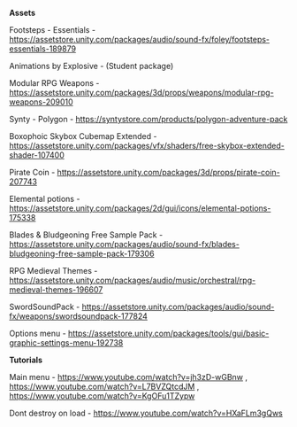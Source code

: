 <b>Assets</b>

Footsteps - Essentials - https://assetstore.unity.com/packages/audio/sound-fx/foley/footsteps-essentials-189879

Animations by Explosive - (Student package)

Modular RPG Weapons - https://assetstore.unity.com/packages/3d/props/weapons/modular-rpg-weapons-209010

Synty - Polygon - https://syntystore.com/products/polygon-adventure-pack

Boxophoic Skybox Cubemap Extended - https://assetstore.unity.com/packages/vfx/shaders/free-skybox-extended-shader-107400

Pirate Coin - https://assetstore.unity.com/packages/3d/props/pirate-coin-207743

Elemental potions - https://assetstore.unity.com/packages/2d/gui/icons/elemental-potions-175338

Blades & Bludgeoning Free Sample Pack - https://assetstore.unity.com/packages/audio/sound-fx/blades-bludgeoning-free-sample-pack-179306

RPG Medieval Themes - https://assetstore.unity.com/packages/audio/music/orchestral/rpg-medieval-themes-196607

SwordSoundPack - https://assetstore.unity.com/packages/audio/sound-fx/weapons/swordsoundpack-177824

Options menu - https://assetstore.unity.com/packages/tools/gui/basic-graphic-settings-menu-192738

<b>Tutorials</b>

 Main menu - https://www.youtube.com/watch?v=jh3zD-wGBnw , https://www.youtube.com/watch?v=L7BVZQtcdJM , https://www.youtube.com/watch?v=KgOFu1TZypw

 Dont destroy on load - https://www.youtube.com/watch?v=HXaFLm3gQws
